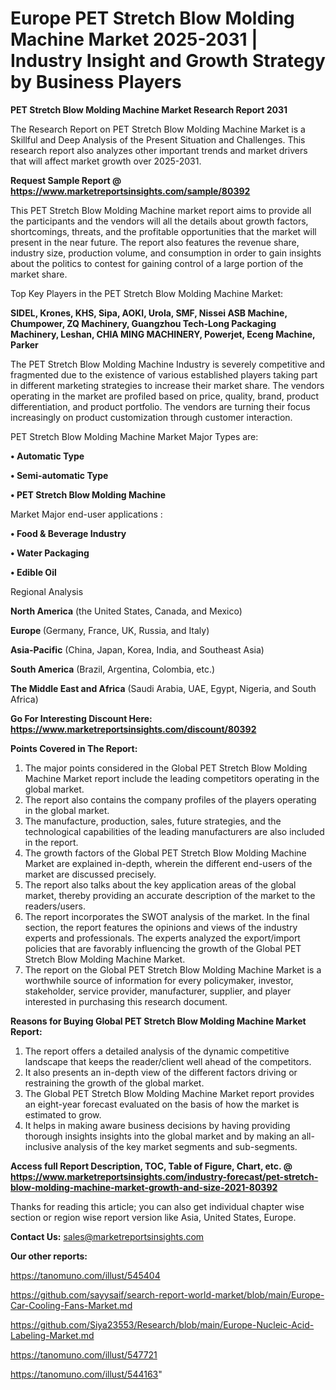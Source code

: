 # Europe PET Stretch Blow Molding Machine Market 2025-2031 | Industry Insight and Growth Strategy by Business Players

<strong>PET Stretch Blow Molding Machine Market Research Report 2031</strong>

The Research Report on PET Stretch Blow Molding Machine Market is a Skillful and Deep Analysis of the Present Situation and Challenges. This research report also analyzes other important trends and market drivers that will affect market growth over 2025-2031.

<strong>Request Sample Report @ <a href=https://www.marketreportsinsights.com/sample/80392>https://www.marketreportsinsights.com/sample/80392</a></strong>

This PET Stretch Blow Molding Machine market report aims to provide all the participants and the vendors will all the details about growth factors, shortcomings, threats, and the profitable opportunities that the market will present in the near future. The report also features the revenue share, industry size, production volume, and consumption in order to gain insights about the politics to contest for gaining control of a large portion of the market share.

Top Key Players in the PET Stretch Blow Molding Machine Market:

<strong>SIDEL, Krones, KHS, Sipa, AOKI, Urola, SMF, Nissei ASB Machine, Chumpower, ZQ Machinery, Guangzhou Tech-Long Packaging Machinery, Leshan, CHIA MING MACHINERY, Powerjet, Eceng Machine, Parker</strong>

The PET Stretch Blow Molding Machine Industry is severely competitive and fragmented due to the existence of various established players taking part in different marketing strategies to increase their market share. The vendors operating in the market are profiled based on price, quality, brand, product differentiation, and product portfolio. The vendors are turning their focus increasingly on product customization through customer interaction.

PET Stretch Blow Molding Machine Market Major Types are:

<strong>• Automatic Type

• Semi-automatic Type

• PET Stretch Blow Molding Machine</strong>

Market Major end-user applications :

<strong>• Food & Beverage Industry

• Water Packaging

• Edible Oil</strong>

Regional Analysis

</u><strong><b>North America</b></strong> (the United States, Canada, and Mexico)

<strong><b>Europe </b></strong>(Germany, France, UK, Russia, and Italy)

<strong><b>Asia-Pacific</b></strong> (China, Japan, Korea, India, and Southeast Asia)

<strong><b>South America</b></strong> (Brazil, Argentina, Colombia, etc.)

<strong><b>The Middle East and Africa</b></strong> (Saudi Arabia, UAE, Egypt, Nigeria, and South Africa)

<strong>Go For Interesting Discount Here: <a href=https://www.marketreportsinsights.com/discount/80392>https://www.marketreportsinsights.com/discount/80392</a></strong>

<strong>Points Covered in The Report:</strong>
<ol>
  <li>The major points considered in the Global PET Stretch Blow Molding Machine Market report include the leading competitors operating in the global market.</li>
  <li>The report also contains the company profiles of the players operating in the global market.</li>
  <li>The manufacture, production, sales, future strategies, and the technological capabilities of the leading manufacturers are also included in the report.</li>
  <li>The growth factors of the Global PET Stretch Blow Molding Machine Market are explained in-depth, wherein the different end-users of the market are discussed precisely.</li>
  <li>The report also talks about the key application areas of the global market, thereby providing an accurate description of the market to the readers/users.</li>
  <li>The report incorporates the SWOT analysis of the market. In the final section, the report features the opinions and views of the industry experts and professionals. The experts analyzed the export/import policies that are favorably influencing the growth of the Global PET Stretch Blow Molding Machine Market.</li>
  <li>The report on the Global PET Stretch Blow Molding Machine Market is a worthwhile source of information for every policymaker, investor, stakeholder, service provider, manufacturer, supplier, and player interested in purchasing this research document.</li>
</ol>
<strong>Reasons for Buying Global PET Stretch Blow Molding Machine Market Report:</strong>

<ol>
  <li>The report offers a detailed analysis of the dynamic competitive landscape that keeps the reader/client well ahead of the competitors.</li>
  <li>It also presents an in-depth view of the different factors driving or restraining the growth of the global market.</li>
  <li>The Global PET Stretch Blow Molding Machine Market report provides an eight-year forecast evaluated on the basis of how the market is estimated to grow.</li>
  <li>It helps in making aware business decisions by having providing thorough insights insights into the global market and by making an all-inclusive analysis of the key market segments and sub-segments.</li>
</ol>
<strong>Access full Report Description, TOC, Table of Figure, Chart, etc. @ <a href=https://www.marketreportsinsights.com/industry-forecast/pet-stretch-blow-molding-machine-market-growth-and-size-2021-80392>https://www.marketreportsinsights.com/industry-forecast/pet-stretch-blow-molding-machine-market-growth-and-size-2021-80392</a></strong>


Thanks for reading this article; you can also get individual chapter wise section or region wise report version like Asia, United States, Europe.

<strong>Contact Us:</strong>
sales@marketreportsinsights.com

<strong>Our other reports:</strong>

<a href=https://tanomuno.com/illust/545404>https://tanomuno.com/illust/545404</a>

<a href=https://github.com/sayysaif/search-report-world-market/blob/main/Europe-Car-Cooling-Fans-Market.md>https://github.com/sayysaif/search-report-world-market/blob/main/Europe-Car-Cooling-Fans-Market.md</a>

<a href=https://github.com/Siya23553/Research/blob/main/Europe-Nucleic-Acid-Labeling-Market.md>https://github.com/Siya23553/Research/blob/main/Europe-Nucleic-Acid-Labeling-Market.md</a>

<a href=https://tanomuno.com/illust/547721>https://tanomuno.com/illust/547721</a>

<a href=https://tanomuno.com/illust/544163>https://tanomuno.com/illust/544163</a>"
